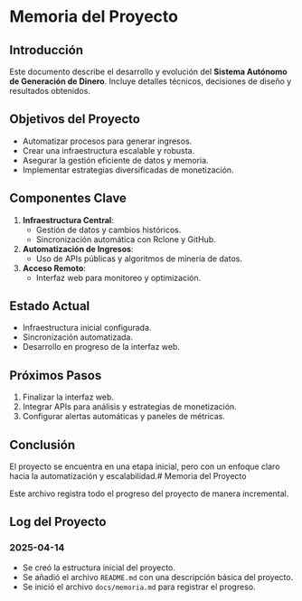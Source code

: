 # Memoria del Proyecto

## Introducción
Este documento describe el desarrollo y evolución del **Sistema Autónomo de Generación de Dinero**. Incluye detalles técnicos, decisiones de diseño y resultados obtenidos.

## Objetivos del Proyecto
- Automatizar procesos para generar ingresos.
- Crear una infraestructura escalable y robusta.
- Asegurar la gestión eficiente de datos y memoria.
- Implementar estrategias diversificadas de monetización.

## Componentes Clave
1. **Infraestructura Central**:
   - Gestión de datos y cambios históricos.
   - Sincronización automática con Rclone y GitHub.
2. **Automatización de Ingresos**:
   - Uso de APIs públicas y algoritmos de minería de datos.
3. **Acceso Remoto**:
   - Interfaz web para monitoreo y optimización.

## Estado Actual
- Infraestructura inicial configurada.
- Sincronización automatizada.
- Desarrollo en progreso de la interfaz web.

## Próximos Pasos
1. Finalizar la interfaz web.
2. Integrar APIs para análisis y estrategias de monetización.
3. Configurar alertas automáticas y paneles de métricas.

## Conclusión
El proyecto se encuentra en una etapa inicial, pero con un enfoque claro hacia la automatización y escalabilidad.# Memoria del Proyecto

Este archivo registra todo el progreso del proyecto de manera incremental.

## Log del Proyecto

### 2025-04-14
- Se creó la estructura inicial del proyecto.
- Se añadió el archivo `README.md` con una descripción básica del proyecto.
- Se inició el archivo `docs/memoria.md` para registrar el progreso.
